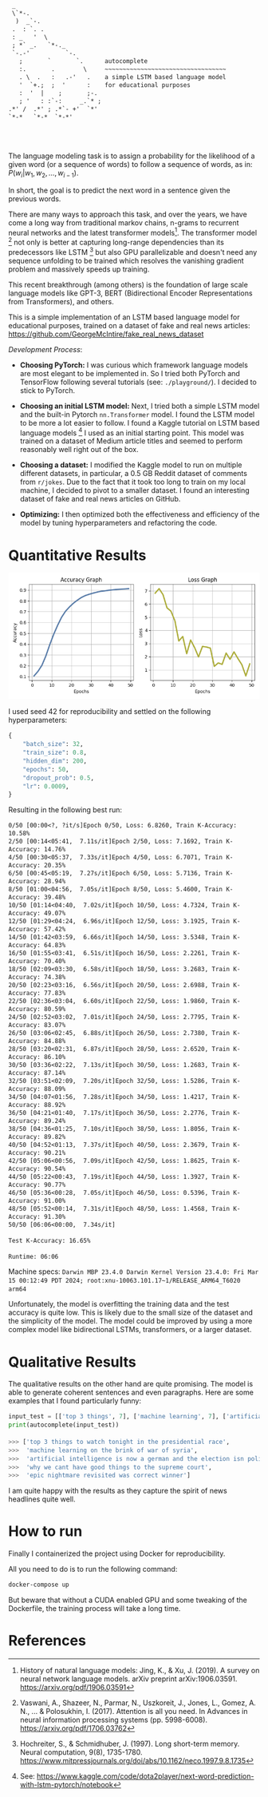 <!--

**Student**: 11912007, Yahya JABARY

**Topic**: 3.2.3: Deep Learning for Image/Text Classification, Next-word prediction (Language Modelling) using Deep Learning
-->

```
 _
 \`*-.
  )  _`-.
 .  : `. .
 : _   '  \
 ; *` _.   `*-._
 `-.-'          `-.
   ;       `       `.      autocomplete
   :.       .        \     ~~~~~~~~~~~~~~~~~~~~~~~~~~~~~~~~~~
   . \  .   :   .-'   .    a simple LSTM based language model
   '  `+.;  ;  '      :    for educational purposes
   :  '  |    ;       ;-.
   ; '   : :`-:     _.`* ;
.*' /  .*' ; .*`- +'  `*'
`*-*   `*-*  `*-*'
```

<br><br>

The language modeling task is to assign a probability for the likelihood of a given word (or a sequence of words) to follow a sequence of words, as in: $P(w_i | w_1, w_2, \ldots, w_{i-1})$.

In short, the goal is to predict the next word in a sentence given the previous words.

There are many ways to approach this task, and over the years, we have come a long way from traditional markov chains, n-grams to recurrent neural networks and the latest transformer models[^fst]. The transformer model [^attention] not only is better at capturing long-range dependencies than its predecessors like LSTM [^lstm] but also GPU parallelizable and doesn't need any sequence unfolding to be trained which resolves the vanishing gradient problem and massively speeds up training.

This recent breakthrough (among others) is the foundation of large scale language models like GPT-3, BERT (Bidirectional Encoder Representations from Transformers), and others.

This is a simple implementation of an LSTM based language model for educational purposes, trained on a dataset of fake and real news articles: https://github.com/GeorgeMcIntire/fake_real_news_dataset

_Development Process_:

-   **Choosing PyTorch:** I was curious which framework language models are most elegant to be implemented in. So I tried both PyTorch and TensorFlow following several tutorials (see: `./playground/`). I decided to stick to PyTorch.

-   **Choosing an initial LSTM model:** Next, I tried both a simple LSTM model and the built-in Pytorch `nn.Transformer` model. I found the LSTM model to be more a lot easier to follow. I found a Kaggle tutorial on LSTM based language models [^kaggle] I used as an initial starting point. This model was trained on a dataset of Medium article titles and seemed to perform reasonably well right out of the box.

-   **Choosing a dataset:** I modified the Kaggle model to run on multiple different datasets, in particular, a 0.5 GB Reddit dataset of comments from `r/jokes`. Due to the fact that it took too long to train on my local machine, I decided to pivot to a smaller dataset. I found an interesting dataset of fake and real news articles on GitHub.

-   **Optimizing:** I then optimized both the effectiveness and efficiency of the model by tuning hyperparameters and refactoring the code.

# Quantitative Results

![](./assets/loss.png)

I used seed 42 for reproducibility and settled on the following hyperparameters:

```python
{
    "batch_size": 32,
    "train_size": 0.8,
    "hidden_dim": 200,
    "epochs": 50,
    "dropout_prob": 0.5,
    "lr": 0.0009,
}
```

Resulting in the following best run:

```
0/50 [00:00<?, ?it/s]Epoch 0/50, Loss: 6.8260, Train K-Accuracy: 10.58%
2/50 [00:14<05:41,  7.11s/it]Epoch 2/50, Loss: 7.1692, Train K-Accuracy: 14.76%
4/50 [00:30<05:37,  7.33s/it]Epoch 4/50, Loss: 6.7071, Train K-Accuracy: 20.35%
6/50 [00:45<05:19,  7.27s/it]Epoch 6/50, Loss: 5.7136, Train K-Accuracy: 28.94%
8/50 [01:00<04:56,  7.05s/it]Epoch 8/50, Loss: 5.4600, Train K-Accuracy: 39.48%
10/50 [01:14<04:40,  7.02s/it]Epoch 10/50, Loss: 4.7324, Train K-Accuracy: 49.07%
12/50 [01:29<04:24,  6.96s/it]Epoch 12/50, Loss: 3.1925, Train K-Accuracy: 57.42%
14/50 [01:42<03:59,  6.66s/it]Epoch 14/50, Loss: 3.5348, Train K-Accuracy: 64.83%
16/50 [01:55<03:41,  6.51s/it]Epoch 16/50, Loss: 2.2261, Train K-Accuracy: 70.40%
18/50 [02:09<03:30,  6.58s/it]Epoch 18/50, Loss: 3.2683, Train K-Accuracy: 74.38%
20/50 [02:23<03:16,  6.56s/it]Epoch 20/50, Loss: 2.6988, Train K-Accuracy: 77.83%
22/50 [02:36<03:04,  6.60s/it]Epoch 22/50, Loss: 1.9860, Train K-Accuracy: 80.59%
24/50 [02:52<03:02,  7.01s/it]Epoch 24/50, Loss: 2.7795, Train K-Accuracy: 83.07%
26/50 [03:06<02:45,  6.88s/it]Epoch 26/50, Loss: 2.7380, Train K-Accuracy: 84.88%
28/50 [03:20<02:31,  6.87s/it]Epoch 28/50, Loss: 2.6520, Train K-Accuracy: 86.10%
30/50 [03:36<02:22,  7.13s/it]Epoch 30/50, Loss: 1.2683, Train K-Accuracy: 87.14%
32/50 [03:51<02:09,  7.20s/it]Epoch 32/50, Loss: 1.5286, Train K-Accuracy: 88.09%
34/50 [04:07<01:56,  7.28s/it]Epoch 34/50, Loss: 1.4217, Train K-Accuracy: 88.92%
36/50 [04:21<01:40,  7.17s/it]Epoch 36/50, Loss: 2.2776, Train K-Accuracy: 89.24%
38/50 [04:36<01:25,  7.10s/it]Epoch 38/50, Loss: 1.8056, Train K-Accuracy: 89.82%
40/50 [04:52<01:13,  7.37s/it]Epoch 40/50, Loss: 2.3679, Train K-Accuracy: 90.21%
42/50 [05:06<00:56,  7.09s/it]Epoch 42/50, Loss: 1.8625, Train K-Accuracy: 90.54%
44/50 [05:22<00:43,  7.19s/it]Epoch 44/50, Loss: 1.3927, Train K-Accuracy: 90.77%
46/50 [05:36<00:28,  7.05s/it]Epoch 46/50, Loss: 0.5396, Train K-Accuracy: 91.00%
48/50 [05:52<00:14,  7.31s/it]Epoch 48/50, Loss: 1.4568, Train K-Accuracy: 91.30%
50/50 [06:06<00:00,  7.34s/it]

Test K-Accuracy: 16.65%

Runtime: 06:06
```

Machine specs: `Darwin MBP 23.4.0 Darwin Kernel Version 23.4.0: Fri Mar 15 00:12:49 PDT 2024; root:xnu-10063.101.17~1/RELEASE_ARM64_T6020 arm64`

Unfortunately, the model is overfitting the training data and the test accuracy is quite low. This is likely due to the small size of the dataset and the simplicity of the model. The model could be improved by using a more complex model like bidirectional LSTMs, transformers, or a larger dataset.

# Qualitative Results

The qualitative results on the other hand are quite promising. The model is able to generate coherent sentences and even paragraphs. Here are some examples that I found particularly funny:

```python
input_test = [['top 3 things', 7], ['machine learning', 7], ['artificial intelligence is now', 7], ['why we cant have good things', 4], ['epic', 5]]
print(autocomplete(input_test))

>>> ['top 3 things to watch tonight in the presidential race',
>>>  'machine learning on the brink of war of syria',
>>>  'artificial intelligence is now a german and the election isn politics',
>>>  'why we cant have good things to the supreme court',
>>>  'epic nightmare revisited was correct winner']
```

I am quite happy with the results as they capture the spirit of news headlines quite well.

# How to run

Finally I containerized the project using Docker for reproducibility.

All you need to do is to run the following command:

```bash
docker-compose up
```

But beware that without a CUDA enabled GPU and some tweaking of the Dockerfile, the training process will take a long time.

# References

[^fst]: History of natural language models: Jing, K., & Xu, J. (2019). A survey on neural network language models. arXiv preprint arXiv:1906.03591. https://arxiv.org/pdf/1906.03591
[^attention]: Vaswani, A., Shazeer, N., Parmar, N., Uszkoreit, J., Jones, L., Gomez, A. N., ... & Polosukhin, I. (2017). Attention is all you need. In Advances in neural information processing systems (pp. 5998-6008). https://arxiv.org/pdf/1706.03762
[^lstm]: Hochreiter, S., & Schmidhuber, J. (1997). Long short-term memory. Neural computation, 9(8), 1735-1780. https://www.mitpressjournals.org/doi/abs/10.1162/neco.1997.9.8.1735
[^kaggle]: See: https://www.kaggle.com/code/dota2player/next-word-prediction-with-lstm-pytorch/notebook
